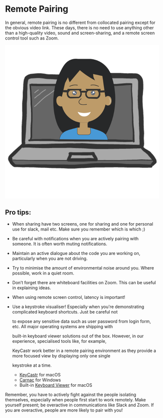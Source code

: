 # Remote Pairing

In general, remote pairing is no different from collocated pairing except for the obvious video link. These days, there is no need to use anything other than a high-quality video, sound and screen-sharing, and a remote screen control tool such as Zoom.

![](.gitbook/assets/female-engineer.png)

## Pro tips:

* When sharing have two screens, one for sharing and one for personal use for slack, mail etc. Make sure you remember which is which ;\)
* Be careful with notifications when you are actively pairing with someone. It is often worth muting notifications. 
* Maintain an active dialogue about the code you are working on, particularly when you are not driving.
* Try to minimise the amount of environmental noise around you. Where possible, work in a quiet room.
* Don’t forget there are whiteboard facilities on Zoom. This can be useful in explaining ideas.
* When using remote screen control, latency is important!
* Use a keystroke visualiser! Especially when you're demonstrating complicated keyboard shortcuts. Just be careful not

  to expose any sensitive data such as user password from login form, etc. All major operating systems are shipping with

  built-in keyboard viewer solutions out of the box. However, in our experience, specialised tools like, for example,

  KeyCastr work better in a remote pairing environment as they provide a more focused view by displaying only one single

  keystroke at a time.

  * [KeyCastr](https://github.com/keycastr/keycastr) for macOS
  * [Carnac](https://github.com/Code52/carnac) for Windows
  * Built-in [Keyboard Viewer](https://support.apple.com/en-gb/guide/mac-help/mchlp1015/mac) for macOS

Remember, you have to actively fight against the people isolating themselves, especially when people first start to work remotely. Make yourself present; be overactive in communications like Slack and Zoom. If you are overactive, people are more likely to pair with you!

